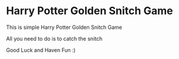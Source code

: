 # Harry Potter Golden Snitch Game

This is simple Harry Potter Golden Snitch Game

All you need to do is to catch the snitch

Good Luck and Haven Fun :)
